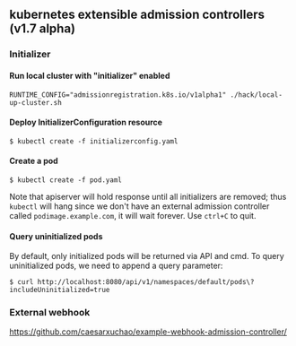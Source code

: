 ## kubernetes extensible admission controllers (v1.7 alpha)

### Initializer

#### Run local cluster with "initializer" enabled

```
RUNTIME_CONFIG="admissionregistration.k8s.io/v1alpha1" ./hack/local-up-cluster.sh
```

#### Deploy InitializerConfiguration resource

```
$ kubectl create -f initializerconfig.yaml
```

#### Create a pod

```
$ kubectl create -f pod.yaml
```

Note that apiserver will hold response until all initializers are removed; thus
`kubectl` will hang since we don't have an external admission controller called
`podimage.example.com`, it will wait forever. Use `ctrl+C` to quit.

#### Query uninitialized pods

By default, only initialized pods will be returned via API and cmd. To query
uninitialized pods, we need to append a query parameter:

```
$ curl http://localhost:8080/api/v1/namespaces/default/pods\?includeUninitialized=true
```

### External webhook

https://github.com/caesarxuchao/example-webhook-admission-controller/
